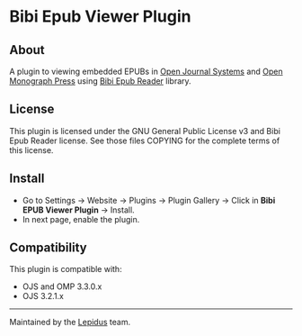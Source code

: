 # Bibi Epub Viewer Plugin

## About
A plugin to viewing embedded EPUBs in [Open Journal Systems](https://github.com/pkp/ojs) and [Open Monograph Press](https://github.com/pkp/omp) using [Bibi Epub Reader](https://github.com/satorumurmur/bibi) library.

## License
This plugin is licensed under the GNU General Public License v3 and Bibi Epub Reader license. See those files
COPYING for the complete terms of this license.

## Install
 * Go to Settings -> Website -> Plugins ->  Plugin Gallery -> Click in **Bibi EPUB Viewer Plugin** -> Install.
 * In next page, enable the plugin.


## Compatibility
This plugin is compatible with:
* OJS and OMP 3.3.0.x
* OJS 3.2.1.x

___
Maintained by the [Lepidus](https://github.com/lepidus) team.

